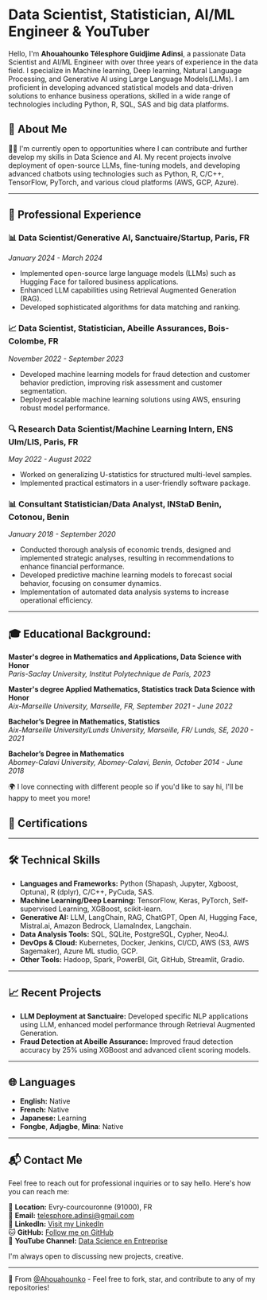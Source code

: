# Data Scientist, Statistician, AI/ML Engineer & YouTuber

Hello, I'm **Ahouahounko Télesphore Guidjime Adinsi**, a passionate Data Scientist and AI/ML Engineer with over three years of experience in the data field. 
I specialize in Machine learning, Deep learning, Natural Language Processing, and Generative AI using Large Language Models(LLMs). I am proficient in developing advanced statistical models and data-driven solutions to enhance business operations, skilled in a wide range of technologies including Python, R, SQL, SAS and big data platforms.

## 🚀 About Me

👨‍💻 I'm currently open to opportunities where I can contribute and further develop my skills in Data Science and AI. My recent projects involve deployment of open-source LLMs, fine-tuning models, and developing advanced chatbots using technologies such as Python, R, C/C++, TensorFlow, PyTorch, and various cloud platforms (AWS, GCP, Azure).

---

## 🏢 **Professional Experience**

### 📊 Data Scientist/Generative AI, Sanctuaire/Startup, Paris, FR
*January 2024 - March 2024*
- Implemented open-source large language models (LLMs) such as Hugging Face for tailored business applications.
- Enhanced LLM capabilities using Retrieval Augmented Generation (RAG).
- Developed sophisticated algorithms for data matching and ranking.

### 📈 Data Scientist, Statistician, Abeille Assurances, Bois-Colombe, FR
*November 2022 - September 2023*
- Developed machine learning models for fraud detection and customer behavior prediction, improving risk assessment and customer segmentation.
- Deployed scalable machine learning solutions using AWS, ensuring robust model performance.

### 🔍 Research Data Scientist/Machine Learning Intern, ENS Ulm/LIS, Paris, FR
*May 2022 - August 2022*
- Worked on generalizing U-statistics for structured multi-level samples.
- Implemented practical estimators in a user-friendly software package.

### 📊 Consultant Statistician/Data Analyst, INStaD Benin, Cotonou, Benin
*January 2018 - September 2020*
- Conducted thorough analysis of economic trends, designed and implemented strategic analyses, resulting in recommendations to enhance financial performance.
- Developed predictive machine learning models to forecast social behavior, focusing on consumer dynamics.
- Implementation of automated data analysis systems to increase operational efficiency.

---

## 🎓 **Educational Background:** 

**Master's degree in Mathematics and Applications, Data Science with Honor**   
*Paris-Saclay University, Institut Polytechnique de Paris, 2023*

**Master's degree Applied Mathematics, Statistics track Data Science with Honor**  
*Aix-Marseille University, Marseille, FR, September 2021 - June 2022*

**Bachelor’s Degree in Mathematics, Statistics**  
*Aix-Marseille University/Lunds University, Marseille, FR/ Lunds, SE, 2020 - 2021*

**Bachelor’s Degree in Mathematics**  
*Abomey-Calavi University, Abomey-Calavi, Benin, October 2014 - June 2018*

🌍 I love connecting with different people so if you'd like to say hi, I'll be happy to meet you more!

## 📜 **Certifications**

---

## 🛠️ Technical Skills

- **Languages and Frameworks:** Python (Shapash, Jupyter, Xgboost, Optuna), R (dplyr), C/C++, PyCuda, SAS.
- **Machine Learning/Deep Learning:** TensorFlow, Keras, PyTorch, Self-supervised Learning, XGBoost, scikit-learn.
- **Generative AI:** LLM, LangChain, RAG, ChatGPT, Open AI, Hugging Face, Mistral.ai, Amazon Bedrock, LlamaIndex, Langchain.
- **Data Analysis Tools:** SQL, SQLite, PostgreSQL, Cypher, Neo4J.
- **DevOps & Cloud:** Kubernetes, Docker, Jenkins, CI/CD, AWS (S3, AWS Sagemaker), Azure ML studio, GCP.
- **Other Tools:** Hadoop, Spark, PowerBI, Git, GitHub, Streamlit, Gradio.

---

## 📈 Recent Projects

- **LLM Deployment at Sanctuaire:** Developed specific NLP applications using LLM, enhanced model performance through Retrieval Augmented Generation.
- **Fraud Detection at Abeille Assurance:** Improved fraud detection accuracy by 25% using XGBoost and advanced client scoring models.

---

## 🌐 Languages

- **English:** Native
- **French:** Native
- **Japanese:** Learning
- **Fongbe**, **Adjagbe**, **Mina**: Native 

---

## 📬 Contact Me

Feel free to reach out for professional inquiries or to say hello. Here's how you can reach me:

📍 **Location:** Evry-courcouronne (91000), FR   
📧 **Email:** [telesphore.adinsi@gmail.com](mailto:telesphore.adinsi@gmail.com)  
🔗 **LinkedIn:** [Visit my LinkedIn](https://www.linkedin.com/in/guidjimedata/)  
🐱 **GitHub:** [Follow me on GitHub](https://github.com/Ahouahounko)  
🎥 **YouTube Channel:** [Data Science en Entreprise](https://www.youtube.com/@DataScienceenEntreprise)
  
I'm always open to discussing new projects, creative.

---

🌟 From [@Ahouahounko](https://github.com/Ahouahounko) - Feel free to fork, star, and contribute to any of my repositories!
